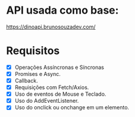 # API usada como base:
https://dinoapi.brunosouzadev.com/

# Requisitos
- [x] Operações Assíncronas e Síncronas
- [x] Promises e Async.
- [x] Callback.
- [x] Requisições com Fetch/Axios.
- [x] Uso de eventos de Mouse e Teclado.
- [x] Uso do AddEventListener.
- [x] Uso do onclick ou onchange em um elemento.
